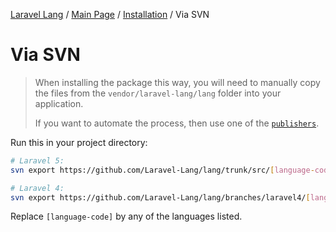 [Laravel Lang](https://github.com/Laravel-Lang/lang) / [Main Page](../index.md) / [Installation](../index.md#installation) / Via SVN

# Via SVN

> When installing the package this way, you will need to manually copy the files from the `vendor/laravel-lang/lang` folder into your application.
>
> If you want to automate the process, then use one of the [`publishers`](managers.md).

Run this in your project directory:

```sh
# Laravel 5:
svn export https://github.com/Laravel-Lang/lang/trunk/src/[language-code] resources/lang/[language-code]

# Laravel 4:
svn export https://github.com/Laravel-Lang/lang/branches/laravel4/[language-code] app/lang/[language-code]
```

Replace `[language-code]` by any of the languages listed.
